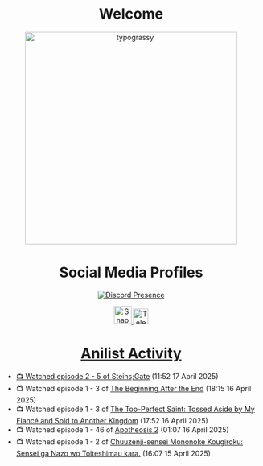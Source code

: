 <div align="center">

# Welcome
<a href="https://github.com/kawarimidoll/typograssy">
    <img alt="typograssy" src="https://typograssy.deno.dev/api?text=%E3%82%88%E3%81%86%E3%81%93%E3%81%9D%E3%81%BF%E3%81%AA%E3%81%95%E3%82%93%20-%20Sheby--&&l0=none&l1=82d9d0&l2=027353&l3=038c4c&l4=01402e&bg=none&frame=none&speed=100&comment=" width="421.99">
</a>

</div>

<div align="center">

# Social Media Profiles

[![Discord Presence](https://lanyard.cnrad.dev/api/612532963938271232)](https://discord.com/users/612532963938271232)


<a href="https://www.snapchat.com/add/a.sheby" title="Snapchat Profile">
    <img src="https://www.freepnglogos.com/uploads/snapchat-logo-png-0.png" width="35" alt="Snapchat Logo" />


<a href="https://t.me/ASheby" title="Telegram Profile">
    <img src="https://www.freepnglogos.com/uploads/telegram-logo-png-0.png" width="30" alt="Telegram Logo" />


</div>

<div align="center">

# Anilist Activity

</div>

<!-- ANILIST_ACTIVITY:start -->

-   📺 Watched episode 2 - 5 of [Steins;Gate](https://anilist.co/anime/9253) (11:52 17 April 2025)
-   📺 Watched episode 1 - 3 of [The Beginning After the End](https://anilist.co/anime/183161) (18:15 16 April 2025)
-   📺 Watched episode 1 - 3 of [The Too-Perfect Saint: Tossed Aside by My Fiancé and Sold to Another Kingdom](https://anilist.co/anime/183275) (17:52 16 April 2025)
-   📺 Watched episode 1 - 46 of [Apotheosis 2](https://anilist.co/anime/174703) (01:07 16 April 2025)
-   📺 Watched episode 1 - 2 of [Chuuzenji-sensei Mononoke Kougiroku: Sensei ga Nazo wo Toiteshimau kara.](https://anilist.co/anime/182419) (16:07 15 April 2025)

<!-- ANILIST_ACTIVITY:end -->
